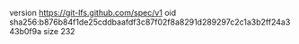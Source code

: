 version https://git-lfs.github.com/spec/v1
oid sha256:b876b84f1de25cddbaafdf3c87f02f8a8291d289297c2c1a3b2ff24a343b0f9a
size 232
